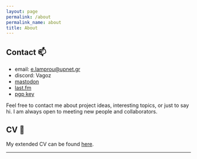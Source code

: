 ```yaml
---
layout: page
permalink: /about
permalink_name: about 
title: About
---
```


## Contact :mailbox:

* email: [e.lamprou@upnet.gr](mailto:e.lamprou@upnet.gr)
* discord: Vagoz
* [mastodon](https://mastodon.social/@vagozino)
* [last.fm](https://www.last.fm/user/vagozino)
* [pgp key](/assets/txt/evangelos.key)

Feel free to contact me about project ideas, interesting topics, or just to say hi.
I am always open to meeting new people and collaborators.

## CV :page_facing_up:

My extended CV can be found [here](/assets/pdf/cv.pdf).

---
